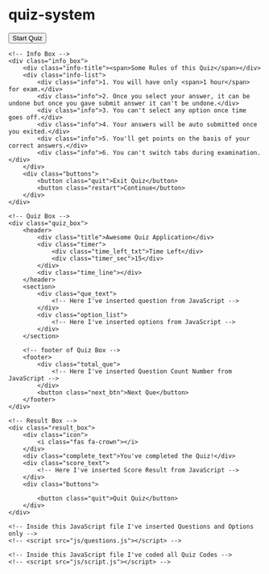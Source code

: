 # quiz-system
<!DOCTYPE html>
<!-- Created By CodingNepal - www.codingnepalweb.com -->
<!DOCTYPE html>
<html lang="en">
<head>
    <meta charset="UTF-8">
    <meta name="viewport" content="width=device-width, initial-scale=1.0">
    <!-- <title>Awesome Quiz App | CodingNepal</title> -->
    <link rel="stylesheet" href="style.css">
    <!-- FontAweome CDN Link for Icons -->
    <script src="https://kit.fontawesome.com/a076d05399.js"></script>
</head>
<body>
    <!-- start Quiz button -->
    <div class="start_btn"><button>Start Quiz</button></div>

    <!-- Info Box -->
    <div class="info_box">
        <div class="info-title"><span>Some Rules of this Quiz</span></div>
        <div class="info-list">
            <div class="info">1. You will have only <span>1 hour</span> for exam.</div>
            <div class="info">2. Once you select your answer, it can be undone but once you gave submit answer it can't be undone.</div>
            <div class="info">3. You can't select any option once time goes off.</div>
            <div class="info">4. Your answers will be auto submitted once you exited.</div>
            <div class="info">5. You'll get points on the basis of your correct answers.</div>
            <div class="info">6. You can't switch tabs during examination.</div>
        </div>
        <div class="buttons">
            <button class="quit">Exit Quiz</button>
            <button class="restart">Continue</button>
        </div>
    </div>

    <!-- Quiz Box -->
    <div class="quiz_box">
        <header>
            <div class="title">Awesome Quiz Application</div>
            <div class="timer">
                <div class="time_left_txt">Time Left</div>
                <div class="timer_sec">15</div>
            </div>
            <div class="time_line"></div>
        </header>
        <section>
            <div class="que_text">
                <!-- Here I've inserted question from JavaScript -->
            </div>
            <div class="option_list">
                <!-- Here I've inserted options from JavaScript -->
            </div>
        </section>

        <!-- footer of Quiz Box -->
        <footer>
            <div class="total_que">
                <!-- Here I've inserted Question Count Number from JavaScript -->
            </div>
            <button class="next_btn">Next Que</button>
        </footer>
    </div>

    <!-- Result Box -->
    <div class="result_box">
        <div class="icon">
            <i class="fas fa-crown"></i>
        </div>
        <div class="complete_text">You've completed the Quiz!</div>
        <div class="score_text">
            <!-- Here I've inserted Score Result from JavaScript -->
        </div>
        <div class="buttons">
            
            <button class="quit">Quit Quiz</button>
        </div>
    </div>

    <!-- Inside this JavaScript file I've inserted Questions and Options only -->
    <!-- <script src="js/questions.js"></script> -->

    <!-- Inside this JavaScript file I've coded all Quiz Codes -->
    <!-- <script src="js/script.js"></script> -->

</body>
</html>
</html>
